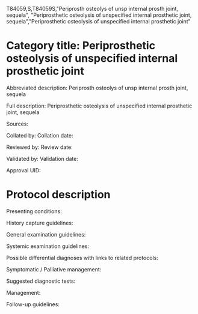 T84059,S,T84059S,"Periprosth osteolys of unsp internal prosth joint, sequela", "Periprosthetic osteolysis of unspecified internal prosthetic joint, sequela","Periprosthetic osteolysis of unspecified internal prosthetic joint"
# Category title: Periprosthetic osteolysis of unspecified internal prosthetic joint

Abbreviated description: Periprosth osteolys of unsp internal prosth joint, sequela

Full description: Periprosthetic osteolysis of unspecified internal prosthetic joint, sequela

Sources:

Collated by:
Collation date:

Reviewed by:
Review date:

Validated by:
Validation date:

Approval UID:

# Protocol description

Presenting conditions:

History capture guidelines:

General examination guidelines:

Systemic examination guidelines:

Possible differential diagnoses with links to related protocols:

Symptomatic / Palliative management:

Suggested diagnostic tests:

Management:

Follow-up guidelines:
